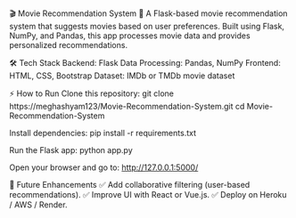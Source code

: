🎬 Movie Recommendation System 🎥
A Flask-based movie recommendation system that suggests movies based on user preferences. Built using Flask, NumPy, and Pandas, this app processes movie data and provides personalized recommendations.

🛠️ Tech Stack
Backend: Flask
Data Processing: Pandas, NumPy
Frontend: HTML, CSS, Bootstrap
Dataset: IMDb or TMDb movie dataset


⚡ How to Run
Clone this repository: git clone https://meghashyam123/Movie-Recommendation-System.git
cd Movie-Recommendation-System

Install dependencies:
pip install -r requirements.txt

Run the Flask app:
python app.py

Open your browser and go to:
http://127.0.0.1:5000/


📌 Future Enhancements
✅ Add collaborative filtering (user-based recommendations).
✅ Improve UI with React or Vue.js.
✅ Deploy on Heroku / AWS / Render.
